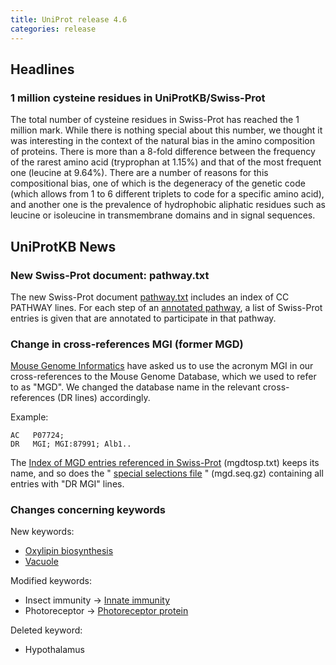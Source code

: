 ```yaml
---
title: UniProt release 4.6
categories: release
---
```


## Headlines

### 1 million cysteine residues in UniProtKB/Swiss-Prot

The total number of cysteine residues in Swiss-Prot has reached the 1 million mark. While there is nothing special about this number, we thought it was interesting in the context of the natural bias in the amino composition of proteins. There is more than a 8-fold difference between the frequency of the rarest amino acid (tryprophan at 1.15%) and that of the most frequent one (leucine at 9.64%). There are a number of reasons for this compositional bias, one of which is the degeneracy of the genetic code (which allows from 1 to 6 different triplets to code for a specific amino acid), and another one is the prevalence of hydrophobic aliphatic residues such as leucine or isoleucine in transmembrane domains and in signal sequences.

## UniProtKB News

### New Swiss-Prot document: pathway.txt

The new Swiss-Prot document [pathway.txt](http://www.uniprot.org/docs/pathway) includes an index of CC PATHWAY lines. For each step of an [annotated pathway](http://www.uniprot.org/manual/pathway), a list of Swiss-Prot entries is given that are annotated to participate in that pathway.

### Change in cross-references MGI (former MGD)

[Mouse Genome Informatics](http://www.informatics.jax.org) have asked us to use the acronym MGI in our cross-references to the Mouse Genome Database, which we used to refer to as "MGD". We changed the database name in the relevant cross-references (DR lines) accordingly.

Example:

    AC   P07724;
    DR   MGI; MGI:87991; Alb1..

  
The [Index of MGD entries referenced in Swiss-Prot](http://www.uniprot.org/docs/mgdtosp) (mgdtosp.txt) keeps its name, and so does the " [special selections file](ftp://ftp.expasy.org/databases/swiss-prot/special_selections/mgd.seq.gz) " (mgd.seq.gz) containing all entries with "DR MGI" lines.

### Changes concerning keywords

New keywords:

-   [Oxylipin biosynthesis](http://www.uniprot.org/keywords/KW-0925)
-   [Vacuole](http://www.uniprot.org/keywords/KW-0926)

Modified keywords:

-   Insect immunity -&gt; [Innate immunity](http://www.uniprot.org/keywords/KW-0399)
-   Photoreceptor -&gt; [Photoreceptor protein](http://www.uniprot.org/keywords/KW-0600)

Deleted keyword:

-   Hypothalamus
